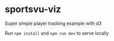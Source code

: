 # sportsvu-viz
Super simple player tracking example with d3

Run `npm install` and `npm run dev` to serve locally
